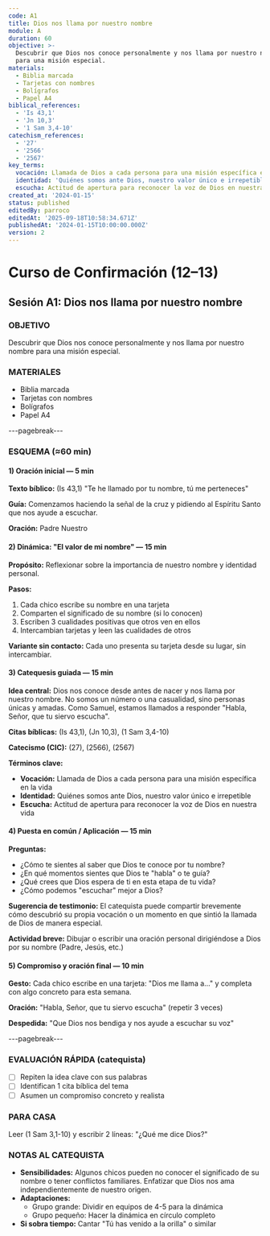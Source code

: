 ```yaml
---
code: A1
title: Dios nos llama por nuestro nombre
module: A
duration: 60
objective: >-
  Descubrir que Dios nos conoce personalmente y nos llama por nuestro nombre
  para una misión especial.
materials:
  - Biblia marcada
  - Tarjetas con nombres
  - Bolígrafos
  - Papel A4
biblical_references:
  - 'Is 43,1'
  - 'Jn 10,3'
  - '1 Sam 3,4-10'
catechism_references:
  - '27'
  - '2566'
  - '2567'
key_terms:
  vocación: Llamada de Dios a cada persona para una misión específica en la vida
  identidad: 'Quiénes somos ante Dios, nuestro valor único e irrepetible'
  escucha: Actitud de apertura para reconocer la voz de Dios en nuestra vida
created_at: '2024-01-15'
status: published
editedBy: parroco
editedAt: '2025-09-18T10:58:34.671Z'
publishedAt: '2024-01-15T10:00:00.000Z'
version: 2
---
```


# Curso de Confirmación (12–13)
## Sesión A1: Dios nos llama por nuestro nombre

### OBJETIVO
Descubrir que Dios nos conoce personalmente y nos llama por nuestro nombre para una misión especial.

### MATERIALES
- Biblia marcada
- Tarjetas con nombres
- Bolígrafos
- Papel A4

---pagebreak---

### ESQUEMA (≈60 min)

#### 1) Oración inicial — 5 min
**Texto bíblico:** (Is 43,1) "Te he llamado por tu nombre, tú me perteneces"

**Guía:** Comenzamos haciendo la señal de la cruz y pidiendo al Espíritu Santo que nos ayude a escuchar.

**Oración:** Padre Nuestro

#### 2) Dinámica: "El valor de mi nombre" — 15 min
**Propósito:** Reflexionar sobre la importancia de nuestro nombre y identidad personal.

**Pasos:**
1. Cada chico escribe su nombre en una tarjeta
2. Comparten el significado de su nombre (si lo conocen)
3. Escriben 3 cualidades positivas que otros ven en ellos
4. Intercambian tarjetas y leen las cualidades de otros

**Variante sin contacto:** Cada uno presenta su tarjeta desde su lugar, sin intercambiar.

#### 3) Catequesis guiada — 15 min
**Idea central:** Dios nos conoce desde antes de nacer y nos llama por nuestro nombre. No somos un número o una casualidad, sino personas únicas y amadas. Como Samuel, estamos llamados a responder "Habla, Señor, que tu siervo escucha".

**Citas bíblicas:** (Is 43,1), (Jn 10,3), (1 Sam 3,4-10)

**Catecismo (CIC):** (27), (2566), (2567)

**Términos clave:**
- **Vocación:** Llamada de Dios a cada persona para una misión específica en la vida
- **Identidad:** Quiénes somos ante Dios, nuestro valor único e irrepetible
- **Escucha:** Actitud de apertura para reconocer la voz de Dios en nuestra vida

#### 4) Puesta en común / Aplicación — 15 min
**Preguntas:**
- ¿Cómo te sientes al saber que Dios te conoce por tu nombre?
- ¿En qué momentos sientes que Dios te "habla" o te guía?
- ¿Qué crees que Dios espera de ti en esta etapa de tu vida?
- ¿Cómo podemos "escuchar" mejor a Dios?

**Sugerencia de testimonio:** El catequista puede compartir brevemente cómo descubrió su propia vocación o un momento en que sintió la llamada de Dios de manera especial.

**Actividad breve:** Dibujar o escribir una oración personal dirigiéndose a Dios por su nombre (Padre, Jesús, etc.)

#### 5) Compromiso y oración final — 10 min
**Gesto:** Cada chico escribe en una tarjeta: "Dios me llama a..." y completa con algo concreto para esta semana.

**Oración:** "Habla, Señor, que tu siervo escucha" (repetir 3 veces)

**Despedida:** "Que Dios nos bendiga y nos ayude a escuchar su voz"

---pagebreak---

### EVALUACIÓN RÁPIDA (catequista)
- [ ] Repiten la idea clave con sus palabras
- [ ] Identifican 1 cita bíblica del tema
- [ ] Asumen un compromiso concreto y realista

### PARA CASA
Leer (1 Sam 3,1-10) y escribir 2 líneas: "¿Qué me dice Dios?"

### NOTAS AL CATEQUISTA
- **Sensibilidades:** Algunos chicos pueden no conocer el significado de su nombre o tener conflictos familiares. Enfatizar que Dios nos ama independientemente de nuestro origen.
- **Adaptaciones:** 
  - Grupo grande: Dividir en equipos de 4-5 para la dinámica
  - Grupo pequeño: Hacer la dinámica en círculo completo
- **Si sobra tiempo:** Cantar "Tú has venido a la orilla" o similar
